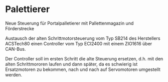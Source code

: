 # Palettierer
Neue Steuerung für Portalpalletierer mit Pallettenmagazin und Förderstrecke

Austausch der alten Schrittmotorsteuerung vom Typ SB214 des Herstellers ACSTech80
einen Controller vom Typ ECI2400 mit einem ZIO1616 über CAN-Bus.

Der Controller soll im ersten Schritt die alte Steuerung ersetzen, d.h. mit den
alten Schrittmororen laufen und dann später, da es schwierig ist Ersatzmotoren
zu bekommen, nach und nach auf Servomotoren umgestellt werden.
